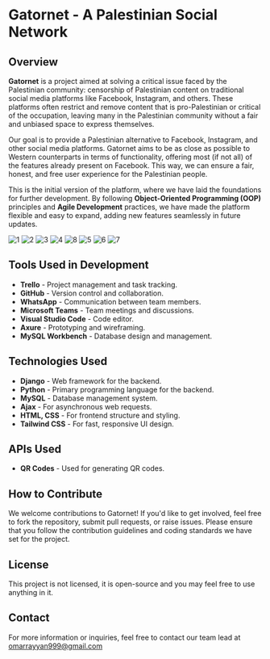 # Gatornet - A Palestinian Social Network

## Overview

**Gatornet** is a project aimed at solving a critical issue faced by the Palestinian community: censorship of Palestinian content on traditional social media platforms like Facebook, Instagram, and others. These platforms often restrict and remove content that is pro-Palestinian or critical of the occupation, leaving many in the Palestinian community without a fair and unbiased space to express themselves.

Our goal is to provide a Palestinian alternative to Facebook, Instagram, and other social media platforms. Gatornet aims to be as close as possible to Western counterparts in terms of functionality, offering most (if not all) of the features already present on Facebook. This way, we can ensure a fair, honest, and free user experience for the Palestinian people.

This is the initial version of the platform, where we have laid the foundations for further development. By following **Object-Oriented Programming (OOP)** principles and **Agile Development** practices, we have made the platform flexible and easy to expand, adding new features seamlessly in future updates.

![1](https://github.com/user-attachments/assets/c7c55abf-42f4-462d-a775-78695d661901)
![2](https://github.com/user-attachments/assets/3107fdbb-85ab-4c69-94a8-f64bac0387c8)
![3](https://github.com/user-attachments/assets/945146dd-ae0c-4937-80ac-31148f426096)
![4](https://github.com/user-attachments/assets/b5e72533-ccac-4c8a-ba8e-f0ffbd1cdc97)
![8](https://github.com/user-attachments/assets/54c937f0-aebd-46a1-9ad0-6a6a54359a1b)
![5](https://github.com/user-attachments/assets/a8b2354e-6b4a-4bbd-8213-8a0b1e9a7ca4)
![6](https://github.com/user-attachments/assets/e8bf3b2e-f130-4fc5-9f1e-25356308d30c)
![7](https://github.com/user-attachments/assets/3c22cdf3-8eaf-4020-8803-a3d58a0e3a77)


## Tools Used in Development

- **Trello** - Project management and task tracking.
- **GitHub** - Version control and collaboration.
- **WhatsApp** - Communication between team members.
- **Microsoft Teams** - Team meetings and discussions.
- **Visual Studio Code** - Code editor.
- **Axure** - Prototyping and wireframing.
- **MySQL Workbench** - Database design and management.

## Technologies Used

- **Django** - Web framework for the backend.
- **Python** - Primary programming language for the backend.
- **MySQL** - Database management system.
- **Ajax** - For asynchronous web requests.
- **HTML, CSS** - For frontend structure and styling.
- **Tailwind CSS** - For fast, responsive UI design.

## APIs Used

- **QR Codes** - Used for generating QR codes.

## How to Contribute

We welcome contributions to Gatornet! If you'd like to get involved, feel free to fork the repository, submit pull requests, or raise issues. Please ensure that you follow the contribution guidelines and coding standards we have set for the project.

## License

This project is not licensed, it is open-source and you may feel free to use anything in it.

## Contact

For more information or inquiries, feel free to contact our team lead at omarrayyan999@gmail.com

